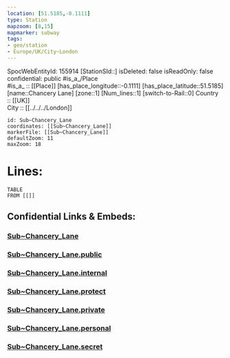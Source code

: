 ```yaml
---
location: [51.5185,-0.1111] 
type: Station 
mapzoom: [8,15] 
mapmarker: subway 
tags:
- geo/station
- Europe/UK/City~London
---
```

SpocWebEntityId: 155914
[StationSId::] 
isDeleted: false
isReadOnly: false
confidential: public
#is_a_/Place  
#is_a_ :: [[Place]] 
[has_place_longitude::-0.1111] 
[has_place_latitude::51.5185] 
[name::Chancery Lane] 
[zone::1] 
[Num_lines::1] 
[switch-to-Rail::0] 
Country :: [[UK]]  
City :: [[../../../London]]  


```leaflet
id: Sub~Chancery_Lane
coordinates: [[Sub~Chancery_Lane]] 
markerFile: [[Sub~Chancery_Lane]] 
defaultZoom: 11 
maxZoom: 18
```


# Lines: 
```dataview
TABLE 
FROM [[]] 
```


## Confidential Links & Embeds: 

### [Sub~Chancery_Lane](/_Standards/Earth/Continent/Europe/Europe~North/UK/England/Regions~England/London,Greater/cities~GreaterLondon/Underground/Station/Sub~Chancery_Lane.md) 

### [Sub~Chancery_Lane.public](/_public/Earth/Continent/Europe/Europe~North/UK/England/Regions~England/London,Greater/cities~GreaterLondon/Underground/Station/Sub~Chancery_Lane.public.md) 

### [Sub~Chancery_Lane.internal](/_internal/Earth/Continent/Europe/Europe~North/UK/England/Regions~England/London,Greater/cities~GreaterLondon/Underground/Station/Sub~Chancery_Lane.internal.md) 

### [Sub~Chancery_Lane.protect](/_protect/Earth/Continent/Europe/Europe~North/UK/England/Regions~England/London,Greater/cities~GreaterLondon/Underground/Station/Sub~Chancery_Lane.protect.md) 

### [Sub~Chancery_Lane.private](/_private/Earth/Continent/Europe/Europe~North/UK/England/Regions~England/London,Greater/cities~GreaterLondon/Underground/Station/Sub~Chancery_Lane.private.md) 

### [Sub~Chancery_Lane.personal](/_personal/Earth/Continent/Europe/Europe~North/UK/England/Regions~England/London,Greater/cities~GreaterLondon/Underground/Station/Sub~Chancery_Lane.personal.md) 

### [Sub~Chancery_Lane.secret](/_secret/Earth/Continent/Europe/Europe~North/UK/England/Regions~England/London,Greater/cities~GreaterLondon/Underground/Station/Sub~Chancery_Lane.secret.md)

